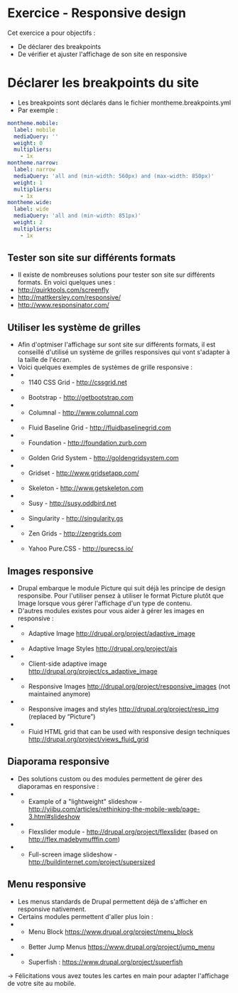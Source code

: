 # Exercice - Responsive design

Cet exercice a pour objectifs :
* De déclarer des breakpoints
* De vérifier et ajuster l'affichage de son site en responsive

# Déclarer les breakpoints du site
* Les breakpoints sont déclarés dans le fichier montheme.breakpoints.yml
* Par exemple : 
```yml
montheme.mobile:
  label: mobile
  mediaQuery: ''
  weight: 0
  multipliers:
    - 1x
montheme.narrow:
  label: narrow
  mediaQuery: 'all and (min-width: 560px) and (max-width: 850px)'
  weight: 1
  multipliers:
    - 1x
montheme.wide:
  label: wide
  mediaQuery: 'all and (min-width: 851px)'
  weight: 2
  multipliers:
    - 1x
```

## Tester son site sur différents formats
* Il existe de nombreuses solutions pour tester son site sur différents formats. En voici quelques unes :
* http://quirktools.com/screenfly 
* http://mattkersley.com/responsive/ 
* http://www.responsinator.com/ 

## Utiliser les système de grilles
* Afin d'optmiser l'affichage sur sont site sur différents formats, il est conseillé d'utilisé un système de grilles responsives qui vont s'adapter à la taille de l'écran.
* Voici quelques exemples de systèmes de grille responsive : 
* * 1140 CSS Grid -  http://cssgrid.net
* * Bootstrap -  http://getbootstrap.com
* * Columnal -  http://www.columnal.com
* * Fluid Baseline Grid -  http://fluidbaselinegrid.com
* * Foundation -  http://foundation.zurb.com
* * Golden Grid System -  http://goldengridsystem.com
* * Gridset -  http://www.gridsetapp.com/
* * Skeleton -  http://www.getskeleton.com
* * Susy -  http://susy.oddbird.net
* * Singularity -  http://singularity.gs
* * Zen Grids -  http://zengrids.com
* * Yahoo Pure.CSS -  http://purecss.io/

## Images responsive 
* Drupal embarque le module Picture qui suit déjà les principe de design responsibe. Pour l'utiliser pensez à utiliser le format Picture plutôt que Image lorsque vous gérer l'affichage d'un type de contenu.
* D'autres modules existes pour vous aider à gérer les images en responsive : 
* * Adaptive Image http://drupal.org/project/adaptive_image
* * Adaptive Image Styles http://drupal.org/project/ais
* * Client-side adaptive image http://drupal.org/project/cs_adaptive_image
* * Responsive Images http://drupal.org/project/responsive_images (not maintained anymore)
* * Responsive images and styles http://drupal.org/project/resp_img (replaced by “Picture”)
* * Fluid HTML grid that can be used with responsive design techniques http://drupal.org/project/views_fluid_grid

## Diaporama responsive
* Des solutions custom ou des modules permettent de gérer des diaporamas en responsive :
* * Example of a "lightweight" slideshow - http://yiibu.com/articles/rethinking-the-mobile-web/page-3.html#slideshow
* * Flexslider module - http://drupal.org/project/flexslider (based on http://flex.madebymufffin.com)
* * Full-screen image slideshow - http://buildinternet.com/project/supersized

## Menu responsive 
* Les menus standards de Drupal permettent déjà de s'afficher en responsive nativement.
* Certains modules permettent d'aller plus loin : 
* * Menu Block https://www.drupal.org/project/menu_block 
* * Better Jump Menus https://www.drupal.org/project/jump_menu 
* * Superfish : https://www.drupal.org/project/superfish 

-> Félicitations vous avez toutes les cartes en main pour adapter l'affichage de votre site au mobile.

